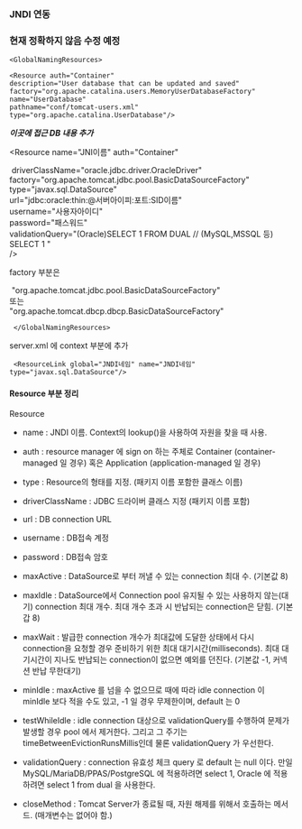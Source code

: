 ### JNDI 연동

### 현재 정확하지 않음 수정 예정

```
<GlobalNamingResources>

<Resource auth="Container" 
description="User database that can be updated and saved" 
factory="org.apache.catalina.users.MemoryUserDatabaseFactory"
name="UserDatabase" 
pathname="conf/tomcat-users.xml" 
type="org.apache.catalina.UserDatabase"/>
```
***이곳에 접근 DB 내용 추가***

 <Resource name="JNI이름" auth="Container"

​       driverClassName="oracle.jdbc.driver.OracleDriver"      
​       factory="org.apache.tomcat.jdbc.pool.BasicDataSourceFactory"    
​       type="javax.sql.DataSource"    
​       url="jdbc:oracle:thin:@서버아이피:포트:SID이름"    
​       username="사용자아이디"   
​       password="패스워드"    
​       validationQuery="(Oracle)SELECT 1 FROM DUAL // (MySQL,MSSQL 등) SELECT 1 "    
       />



factory 부분은

​     "org.apache.tomcat.jdbc.pool.BasicDataSourceFactory"        
또는     
​    "org.apache.tomcat.dbcp.dbcp.BasicDataSourceFactory"     


```
 </GlobalNamingResources>
```
server.xml  에 context 부분에  추가
```
 <ResourceLink global="JNDI네임" name="JNDI네임" type="javax.sql.DataSource"/>
 ```
 
 
 
 
 #### Resource 부분 정리
 Resource

- name : JNDI 이름. Context의 lookup()을 사용하여 자원을 찾을 때 사용.

- auth : resource manager 에 sign on 하는 주체로 Container (container-managed 일 경우) 혹은 Application (application-managed 일 경우)

- type : Resource의 형태를 지정. (패키지 이름 포함한 클래스 이름)

- driverClassName : JDBC 드라이버 클래스 지정 (패키지 이름 포함)

- url : DB connection URL

- username : DB접속 계정

- password : DB접속 암호

- maxActive : DataSource로 부터 꺼낼 수 있는 connection 최대 수. (기본값 8)

- maxIdle : DataSource에서 Connection pool 유지될 수 있는 사용하지 않는(대기) connection 최대 개수. 최대 개수 초과 시 반납되는 connection은 닫힘. (기본갑 8)

- maxWait : 발급한 connection 개수가 최대값에 도달한 상태에서 다시 connection을 요청할 경우 준비하기 위한 최대 대기시간(milliseconds). 최대 대기시간이 지나도 반납되는 connection이 없으면 예외를 던진다. (기본값 -1, 커넥션 반납 무한대기)

- minIdle : maxActive 를 넘을 수 없으므로 때에 따라 idle connection 이 minIdle 보다 적을 수도 있고, -1 일 경우 무제한이며, default 는 0

- testWhileIdle : idle connection 대상으로 validationQuery를 수행하여 문제가 발생할 경우 pool 에서 제거한다. 그리고 그 주기는 timeBetweenEvictionRunsMillis인데 물론 validationQuery 가 우선한다.

- validationQuery : connection 유효성 체크 query 로 default 는 null 이다. 만일 MySQL/MariaDB/PPAS/PostgreSQL 에 적용하려면 select 1, Oracle 에 적용하려면 select 1 from dual 을 사용한다.

- closeMethod : Tomcat Server가 종료될 때, 자원 해제를 위해서 호출하는 메서드. (매개변수는 없어야 함.)
 

